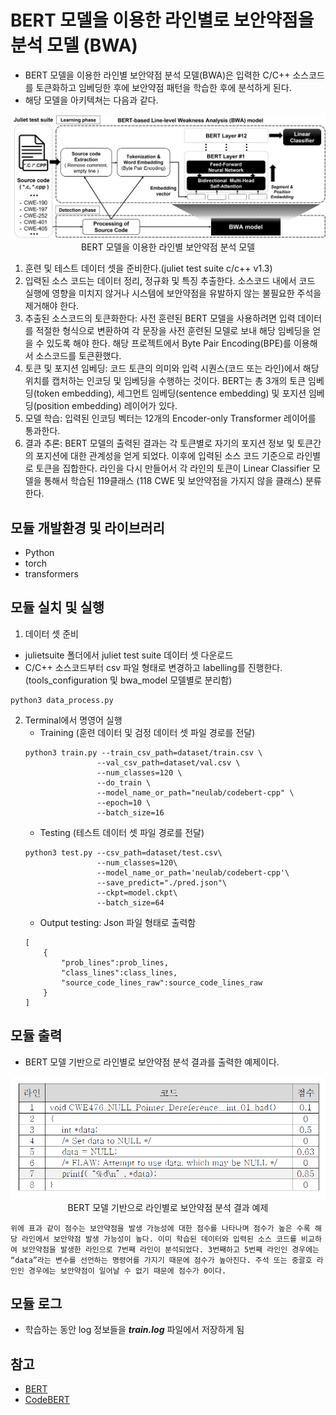 #  BERT 모델을 이용한 라인별로 보안약점을 분석 모델 (BWA)
- BERT 모델을 이용한 라인별 보안약점 분석 모델(BWA)은 입력한 C/C++ 소스코드를 토큰화하고 임베딩한 후에 보안약점 패턴을 학습한 후에 분석하게 된다.
- 해당 모델을 아키텍쳐는 다음과 같다.

<p align="center">
  <img src="./../docs/bwa_model.png" />
  <span>BERT 모델을 이용한 라인별 보안약점 분석 모델</span>
</p>

1. 훈련 및 테스트 데이터 셋을 준비한다.(juliet test suite c/c++ v1.3) 
2. 입력된 소스 코드는 데이터 정리, 정규화 및 특징 추출한다. 소스코드 내에서 코드 실행에 영향을 미치지 않거나 시스템에 보안약점을 유발하지 않는 불필요한 주석을 제거해야 한다.
3. 추출된 소스코드의 토큰화한다: 사전 훈련된 BERT 모델을 사용하려면 입력 데이터를 적절한 형식으로 변환하여 각 문장을 사전 훈련된 모델로 보내 해당 임베딩을 얻을 수 있도록 해야 한다. 해당 프로젝트에서 Byte Pair Encoding(BPE)를 이용해서 소스코드를 토큰환했다.
4. 토큰 및 포지션 임베딩: 코드 토큰의 의미와 입력 시퀀스(코드 또는 라인)에서 해당 위치를 캡처하는 인코딩 및 임베딩을 수행하는 것이다. BERT는 총 3개의 토큰 임베딩(token embedding), 세그먼트 임베딩(sentence embedding) 및 포지션 임베딩(position embedding) 레이어가 있다.
5. 모델 학습: 입력된 인코딩 벡터는 12개의 Encoder-only Transformer 레이어를 통과한다.
6. 결과 추론: BERT 모델의 출력된 결과는 각 토큰별로 자기의 포지션 정보 및 토큰간의 포지션에 대한 관계성을 얻게 되었다. 이후에 입력된 소스 코드 기준으로 라인별로 토큰을 집합한다. 라인을 다시 만들어서 각 라인의 토큰이 Linear Classifier 모델을 통해서 학습된 119클래스 (118 CWE 및 보안약점을 가지지 않을 클래스) 분류한다.
## 모듈 개발환경 및 라이브러리
- Python 
- torch
- transformers

## 모듈 실치 및 실행
1. 데이터 셋 준비
- julietsuite 폴더에서 juliet test suite 데이터 셋 다운로드
- C/C++ 소스코드부터 csv 파일 형태로 변경하고 labelling를 진행한다. (tools_configuration 및 bwa_model 모델별로 분리함)
```
python3 data_process.py
```
2. Terminal에서 명영어 실행
    - Training (훈련 데이터 및 검정 데이터 셋 파일 경로를 전달)
    ```
    python3 train.py --train_csv_path=dataset/train.csv \
                    --val_csv_path=dataset/val.csv \
                    --num_classes=120 \
                    --do_train \
                    --model_name_or_path="neulab/codebert-cpp" \
                    --epoch=10 \
                    --batch_size=16

    ```
    - Testing (테스트 데이터 셋 파일 경로를 전달)
    ```
    python3 test.py --csv_path=dataset/test.csv\
                    --num_classes=120\
                    --model_name_or_path='neulab/codebert-cpp'\
                    --save_predict="./pred.json"\
                    --ckpt=model.ckpt\
                    --batch_size=64
    ```
    - Output testing: Json 파일 형태로 출력함
    ``` 
    [
        {
            "prob_lines":prob_lines,
            "class_lines":class_lines,
            "source_code_lines_raw":source_code_lines_raw
        }
    ]
    ```
    
## 모듈 출력
- BERT 모델 기반으로 라인별로 보안약점 분석 결과를 출력한 예제이다.

<p align="center">
  <img src="./../docs/bwa_result.png" /><br>
  <span>BERT 모델 기반으로 라인별로 보안약점 분석 결과 예제</span>
</p>

    위에 표과 같이 점수는 보안약점을 발생 가능성에 대한 점수를 나타나며 점수가 높은 수록 해당 라인에서 보안약점 발생 가능성이 높다. 이미 학습된 데이터와 입력된 소스 코드를 비교하여 보안약점을 발생한 라인으로 7번째 라인이 분석되었다. 3번째하고 5번째 라인인 경우에는 “data”라는 변수를 선언하는 명령어를 가지기 때문에 점수가 높아진다. 주석 또는 중괄호 라인인 경우에는 보안약점이 일어날 수 없기 때문에 점수가 0이다.

## 모듈 로그
- 학습하는 동안 log 정보들을 ***train.log*** 파일에서 저장하게 됨

## 참고
- [BERT](https://arxiv.org/abs/1810.04805)
- [CodeBERT](https://github.com/microsoft/CodeBERT)